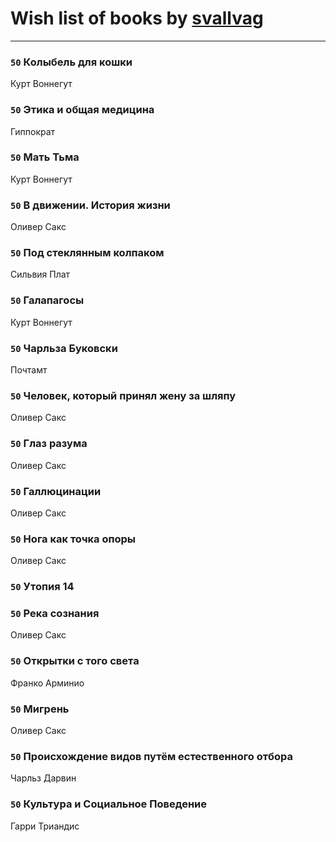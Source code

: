 # Wish list of books by [svallvag](http://vk.com/id553243325)
---

### `50` Колыбель для кошки
Курт Воннегут

### `50` Этика и общая медицина
Гиппократ

### `50` Мать Тьма
Курт Воннегут

### `50` В движении. История жизни
Оливер Сакс

### `50` Под стеклянным колпаком
Сильвия Плат

### `50` Галапагосы
Курт Воннегут

### `50` Чарльза Буковски
Почтамт

### `50` Человек, который принял жену за шляпу
Оливер Сакс

### `50` Глаз разума
Оливер Сакс

### `50` Галлюцинации
Оливер Сакс

### `50` Нога как точка опоры
Оливер Сакс

### `50` Утопия 14

### `50` Река сознания
Оливер Сакс

### `50` Открытки с того света
Франко Арминио

### `50` Мигрень
Оливер Сакс

### `50` Происхождение видов путём естественного отбора
Чарльз Дарвин

### `50` Культура и Социальное Поведение
Гарри Триандис

